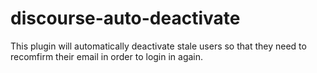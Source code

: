 # discourse-auto-deactivate
This plugin will automatically deactivate stale users so that they need to recomfirm their email in order to login in again.

